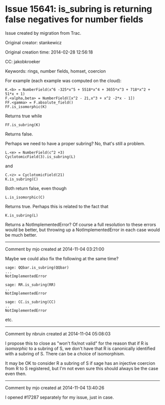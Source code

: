# Issue 15641: is_subring is returning false negatives for number fields

Issue created by migration from Trac.

Original creator: stankewicz

Original creation time: 2014-02-28 12:56:18

CC:  jakobkroeker

Keywords: rings, number fields, homset, coercion

For example (each example was computed on the cloud):



```
K.<b> = NumberField(x^6 -325*x^5 + 5518*x^4 + 3655*x^3 + 718*x^2 + 51*x + 1)
F.<alpha,beta> = NumberField([x^2 - 21,x^3 + x^2 -2*x - 1])
FF.<gamma> = F.absolute_field()
FF.is_isomorphic(K)
```


Returns true while


```
FF.is_subring(K)
```


Returns false.

Perhaps we need to have a proper subring? No, that's still a problem.


```
L.<e> = NumberField(c^2 +3)
CyclotomicField(3).is_subring(L)
```


and


```
C.<z> = CyclotomicField(21)
K.is_subring(C)
```


Both return false, even though 

```
L.is_isomorphic(C)
```


Returns true. Perhaps this is related to the fact that

```
K.is_subring(L)
```


Returns a NotImplementedError? Of course a full resolution to these errors would be better, but throwing up a NotImplementedError in each case would be much better.


---

Comment by mjo created at 2014-11-04 03:21:00

Maybe we could also fix the following at the same time?


```
sage: QQbar.is_subring(QQbar)
...
NotImplementedError

sage: RR.is_subring(RR)
..
NotImplementedError

sage: CC.is_subring(CC)
..
NotImplementedError
```


etc.


---

Comment by nbruin created at 2014-11-04 05:08:03

I propose this to close as "won't fix/not valid" for the reason that if R is *isomorphic* to a subring of S, we don't have that R is canonically identified with a subring of S. There can be a choice of isomorphism.

It may be OK to consider R a subring of S if sage has an injective coercion from R to S registered, but I'm not even sure this should always be the case even then.


---

Comment by mjo created at 2014-11-04 13:40:26

I opened #17287 separately for my issue, just in case.
